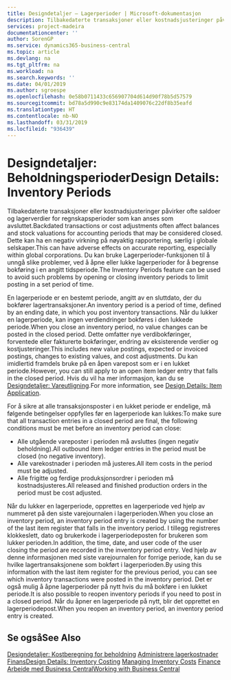 ```yaml
---
title: Designdetaljer – Lagerperioder | Microsoft-dokumentasjon
description: Tilbakedaterte transaksjoner eller kostnadsjusteringer påvirker ofte saldoer og lagerverdier for regnskapsperioder som kan anses som avsluttet. Dette kan ha en negativ virkning på nøyaktig rapportering, særlig i globale selskaper. Du kan bruke Lagerperioder-funksjonen til å unngå slike problemer, ved å åpne eller lukke lagerperioder for å begrense bokføring i en angitt tidsperiode.
services: project-madeira
documentationcenter: ''
author: SorenGP
ms.service: dynamics365-business-central
ms.topic: article
ms.devlang: na
ms.tgt_pltfrm: na
ms.workload: na
ms.search.keywords: ''
ms.date: 04/01/2019
ms.author: sgroespe
ms.openlocfilehash: 0e58b0711433c656907704d614d90f78b5d57579
ms.sourcegitcommit: bd78a5d990c9e83174da1409076c22df8b35eafd
ms.translationtype: HT
ms.contentlocale: nb-NO
ms.lasthandoff: 03/31/2019
ms.locfileid: "936439"
---
```

# <a name="design-details-inventory-periods"></a><span data-ttu-id="c84dd-105">Designdetaljer: Beholdningsperioder</span><span class="sxs-lookup"><span data-stu-id="c84dd-105">Design Details: Inventory Periods</span></span>
<span data-ttu-id="c84dd-106">Tilbakedaterte transaksjoner eller kostnadsjusteringer påvirker ofte saldoer og lagerverdier for regnskapsperioder som kan anses som avsluttet.</span><span class="sxs-lookup"><span data-stu-id="c84dd-106">Backdated transactions or cost adjustments often affect balances and stock valuations for accounting periods that may be considered closed.</span></span> <span data-ttu-id="c84dd-107">Dette kan ha en negativ virkning på nøyaktig rapportering, særlig i globale selskaper.</span><span class="sxs-lookup"><span data-stu-id="c84dd-107">This can have adverse effects on accurate reporting, especially within global corporations.</span></span> <span data-ttu-id="c84dd-108">Du kan bruke Lagerperioder-funksjonen til å unngå slike problemer, ved å åpne eller lukke lagerperioder for å begrense bokføring i en angitt tidsperiode.</span><span class="sxs-lookup"><span data-stu-id="c84dd-108">The Inventory Periods feature can be used to avoid such problems by opening or closing inventory periods to limit posting in a set period of time.</span></span>  

 <span data-ttu-id="c84dd-109">En lagerperiode er en bestemt periode, angitt av en sluttdato, der du bokfører lagertransaksjoner.</span><span class="sxs-lookup"><span data-stu-id="c84dd-109">An inventory period is a period of time, defined by an ending date, in which you post inventory transactions.</span></span> <span data-ttu-id="c84dd-110">Når du lukker en lagerperiode, kan ingen verdiendringer bokføres i den lukkede periode.</span><span class="sxs-lookup"><span data-stu-id="c84dd-110">When you close an inventory period, no value changes can be posted in the closed period.</span></span> <span data-ttu-id="c84dd-111">Dette omfatter nye verdibokføringer, forventede eller fakturerte bokføringer, endring av eksisterende verdier og kostjusteringer.</span><span class="sxs-lookup"><span data-stu-id="c84dd-111">This includes new value postings, expected or invoiced postings, changes to existing values, and cost adjustments.</span></span> <span data-ttu-id="c84dd-112">Du kan imidlertid framdels bruke på en åpen varepost som er i en lukket periode.</span><span class="sxs-lookup"><span data-stu-id="c84dd-112">However, you can still apply to an open item ledger entry that falls in the closed period.</span></span> <span data-ttu-id="c84dd-113">Hvis du vil ha mer informasjon, kan du se [Designdetaljer: Vareutligning](design-details-item-application.md).</span><span class="sxs-lookup"><span data-stu-id="c84dd-113">For more information, see [Design Details: Item Application](design-details-item-application.md).</span></span>  

 <span data-ttu-id="c84dd-114">For å sikre at alle transaksjonsposter i en lukket periode er endelige, må følgende betingelser oppfylles før en lagerperiode kan lukkes:</span><span class="sxs-lookup"><span data-stu-id="c84dd-114">To make sure that all transaction entries in a closed period are final, the following conditions must be met before an inventory period can close:</span></span>  

-   <span data-ttu-id="c84dd-115">Alle utgående vareposter i perioden må avsluttes (ingen negativ beholdning).</span><span class="sxs-lookup"><span data-stu-id="c84dd-115">All outbound item ledger entries in the period must be closed (no negative inventory).</span></span>  
-   <span data-ttu-id="c84dd-116">Alle varekostnader i perioden må justeres.</span><span class="sxs-lookup"><span data-stu-id="c84dd-116">All item costs in the period must be adjusted.</span></span>  
-   <span data-ttu-id="c84dd-117">Alle frigitte og ferdige produksjonsordrer i perioden må kostnadsjusteres.</span><span class="sxs-lookup"><span data-stu-id="c84dd-117">All released and finished production orders in the period must be cost adjusted.</span></span>  

 <span data-ttu-id="c84dd-118">Når du lukker en lagerperiode, opprettes en lagerperiode ved hjelp av nummeret på den siste varejournalen i lagerperioden.</span><span class="sxs-lookup"><span data-stu-id="c84dd-118">When you close an inventory period, an inventory period entry is created by using the number of the last item register that falls in the inventory period.</span></span> <span data-ttu-id="c84dd-119">I tillegg registreres klokkeslett, dato og brukerkode i lagerperiodeposten for brukeren som lukker perioden.</span><span class="sxs-lookup"><span data-stu-id="c84dd-119">In addition, the time, date, and user code of the user closing the period are recorded in the inventory period entry.</span></span> <span data-ttu-id="c84dd-120">Ved hjelp av denne informasjonen med siste varejournalen for forrige periode, kan du se hvilke lagertransaksjonene som bokført i lagerperioden.</span><span class="sxs-lookup"><span data-stu-id="c84dd-120">By using this information with the last item register for the previous period, you can see which inventory transactions were posted in the inventory period.</span></span> <span data-ttu-id="c84dd-121">Det er også mulig å åpne lagerperioder på nytt hvis du må bokføre i en lukket periode.</span><span class="sxs-lookup"><span data-stu-id="c84dd-121">It is also possible to reopen inventory periods if you need to post in a closed period.</span></span> <span data-ttu-id="c84dd-122">Når du åpner en lagerperiode på nytt, blir det opprettet en lagerperiodepost.</span><span class="sxs-lookup"><span data-stu-id="c84dd-122">When you reopen an inventory period, an inventory period entry is created.</span></span>  

## <a name="see-also"></a><span data-ttu-id="c84dd-123">Se også</span><span class="sxs-lookup"><span data-stu-id="c84dd-123">See Also</span></span>  
 <span data-ttu-id="c84dd-124">[Designdetaljer: Kostberegning for beholdning](design-details-inventory-costing.md) [Administrere lagerkostnader](finance-manage-inventory-costs.md) [Finans](finance.md)</span><span class="sxs-lookup"><span data-stu-id="c84dd-124">[Design Details: Inventory Costing](design-details-inventory-costing.md) [Managing Inventory Costs](finance-manage-inventory-costs.md) [Finance](finance.md)</span></span>  
 [<span data-ttu-id="c84dd-125">Arbeide med Business Central</span><span class="sxs-lookup"><span data-stu-id="c84dd-125">Working with Business Central</span></span>](ui-work-product.md)
